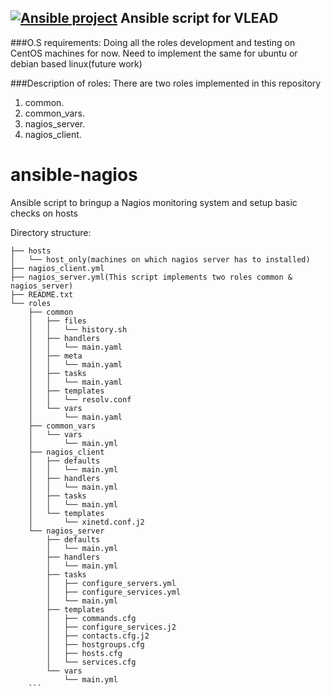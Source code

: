## [![Ansible project](http://vlead.virtual-labs.ac.in/VLEAD-small.png)](http://vlead.virtual-labs.ac.in) Ansible script for VLEAD

###O.S requirements:
Doing all the roles development and testing on CentOS machines for now.
Need to implement the same for ubuntu or debian based linux(future work)

###Description of roles:
There are two roles implemented in this repository
1. common.
2. common_vars.
3. nagios_server.
4. nagios_client.

# ansible-nagios
Ansible script to bringup a Nagios monitoring system and setup basic checks on hosts

Directory structure:
```
├── hosts
│   └── host_only(machines on which nagios server has to installed)
├── nagios_client.yml
├── nagios_server.yml(This script implements two roles common & nagios_server)
├── README.txt
└── roles
    ├── common
    │   ├── files
    │   │   └── history.sh
    │   ├── handlers
    │   │   └── main.yaml
    │   ├── meta
    │   │   └── main.yaml
    │   ├── tasks
    │   │   └── main.yaml
    │   ├── templates
    │   │   └── resolv.conf
    │   └── vars
    │       └── main.yaml
    ├── common_vars
    │   └── vars
    │       └── main.yml
    ├── nagios_client
    │   ├── defaults
    │   │   └── main.yml
    │   ├── handlers
    │   │   └── main.yml
    │   ├── tasks
    │   │   └── main.yml
    │   └── templates
    │       └── xinetd.conf.j2
    └── nagios_server
        ├── defaults
        │   └── main.yml
        ├── handlers
        │   └── main.yml
        ├── tasks
        │   ├── configure_servers.yml
        │   ├── configure_services.yml
        │   └── main.yml
        ├── templates
        │   ├── commands.cfg
        │   ├── configure_services.j2
        │   ├── contacts.cfg.j2
        │   ├── hostgroups.cfg
        │   ├── hosts.cfg
        │   └── services.cfg
        └── vars
            └── main.yml
    ```

